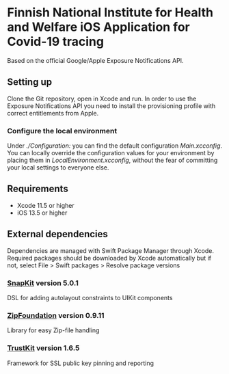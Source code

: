 # Finnish National Institute for Health and Welfare iOS Application for Covid-19 tracing

Based on the official Google/Apple Exposure Notifications API.

## Setting up

Clone the Git repository, open in Xcode and run. In order to use the Exposure Notifications API you need to install the provisioning profile with correct entitlements from Apple.

### Configure the local environment

Under _./Configuration:_ you can find the default configuration _Main.xcconfig_. You can locally override the configuration values for your environment by placing them in _LocalEnvironment.xcconfig_, without the fear of committing your local settings to everyone else.

## Requirements
- Xcode 11.5 or higher
- iOS 13.5 or higher

## External dependencies
Dependencies are managed with Swift Package Manager through Xcode. Required packages should be downloaded by Xcode automatically but if not, select File > Swift packages > Resolve package versions

### [SnapKit](https://github.com/SnapKit/SnapKit) version 5.0.1
DSL for adding autolayout constraints to UIKit components

### [ZipFoundation](https://github.com/weichsel/ZIPFoundation) version 0.9.11
Library for easy Zip-file handling

### [TrustKit](https://github.com/datatheorem/TrustKit) version 1.6.5
Framework for SSL public key pinning and reporting
